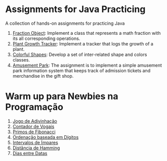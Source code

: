 # Assignments for Java Practicing
A collection of hands-on assignments for practicing Java

1. [Fraction Object](https://github.com/tnas/practicing-java/wiki/Fraction-Object): Implement a class that represents a math fraction with its all corresponding operations.
2. [Plant Growth Tracker](https://github.com/tnas/practicing-java/wiki/Plant-Growth-Tracker): Implement a tracker that logs the growth of a plant.
3. [Colorful Shapes](https://github.com/tnas/practicing-java/wiki/Colorful-Shapes): Develop a set of inter-related shape and colors classes.
4. [Amusement Park](https://github.com/tnas/practicing-java/wiki/Amusement-Park): The assignment is to implement a simple amusement park information system that keeps track of admission tickets and merchandise in the gift shop.

# Warm up para Newbies na Programação

1. [Jogo de Adivinhação](https://github.com/tnas/practicing-java/wiki/Jogo-de-Adivinha%C3%A7%C3%A3o)
2. [Contador de Vogais](https://github.com/tnas/practicing-java/wiki/Contador-de-Vogais)
3. [Primos de Fibonacci](https://github.com/tnas/practicing-java/wiki/Primos-de-Fibonacci)
4. [Ordenação baseada em Dígitos](https://github.com/tnas/practicing-java/wiki/Ordena%C3%A7%C3%A3o-baseada-em-D%C3%ADgitos)
5. [Intervalos de Ímpares](https://github.com/tnas/practicing-java/wiki/Intervalos-de-%C3%8Dmpares)
6. [Distância de Hamming](https://github.com/tnas/practicing-java/wiki/Dist%C3%A2ncia-de-Hamming)
7. [Dias entre Datas](https://github.com/tnas/practicing-java/wiki/Dias-entre-Datas)
